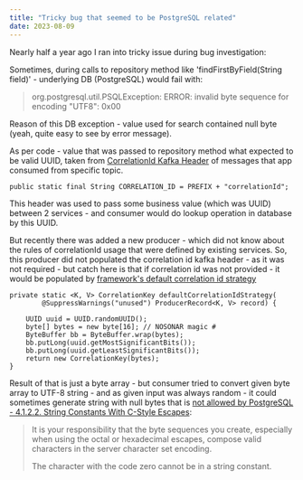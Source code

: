 ```yaml
---
title: "Tricky bug that seemed to be PostgreSQL related"
date: 2023-08-09
---
```


Nearly half a year ago I ran into tricky issue during bug investigation:

Sometimes, during calls to repository method like 'findFirstByField(String field)' - underlying DB (PostgreSQL) would fail with:

> org.postgresql.util.PSQLException: ERROR: invalid byte sequence for encoding "UTF8": 0x00

Reason of this DB exception - value used for search contained null byte (yeah, quite easy to see by error message).

As per code - value that was passed to repository method what expected to be valid UUID, taken from [CorrelationId Kafka Header](https://github.com/spring-projects/spring-kafka/blob/main/spring-kafka/src/main/java/org/springframework/kafka/support/KafkaHeaders.java#L133) of messages that app consumed from specific topic.
```
public static final String CORRELATION_ID = PREFIX + "correlationId";
```

This header was used to pass some business value (which was UUID) between 2 services - and consumer would do lookup operation in database by this UUID.

But recently there was added a new producer - which did not know about the rules of correlationId usage that were defined by existing services.
So, this producer did not populated the correlation id kafka header - as it was not required - but catch here is that if correlation id was not provided - it would be populated by [framework's default correlation id strategy](https://github.com/spring-projects/spring-kafka/blob/main/spring-kafka/src/main/java/org/springframework/kafka/requestreply/ReplyingKafkaTemplate.java#L489)

```
private static <K, V> CorrelationKey defaultCorrelationIdStrategy(
		@SuppressWarnings("unused") ProducerRecord<K, V> record) {

	UUID uuid = UUID.randomUUID();
	byte[] bytes = new byte[16]; // NOSONAR magic #
	ByteBuffer bb = ByteBuffer.wrap(bytes);
	bb.putLong(uuid.getMostSignificantBits());
	bb.putLong(uuid.getLeastSignificantBits());
	return new CorrelationKey(bytes);
}
```

Result of that is just a byte array - but consumer tried to convert given byte array to UTF-8 string - and as given input was always random - it could sometimes generate string with null bytes that is [not allowed by PostgreSQL - 4.1.2.2. String Constants With C-Style Escapes](https://www.postgresql.org/docs/current/sql-syntax-lexical.html#SQL-SYNTAX-STRINGS-ESCAPE):
> It is your responsibility that the byte sequences you create, especially when using the octal or hexadecimal escapes, compose valid characters in the server character set encoding.
> 
> The character with the code zero cannot be in a string constant.

